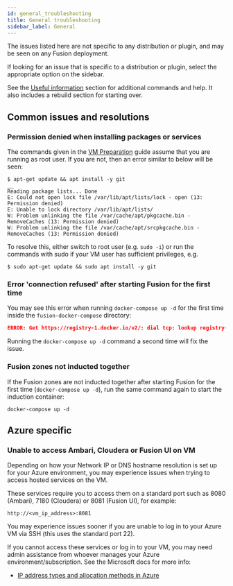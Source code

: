 ```yaml
---
id: general_troubleshooting
title: General troubleshooting
sidebar_label: General
---
```


The issues listed here are not specific to any distribution or plugin, and may be seen on any Fusion deployment.

If looking for an issue that is specific to a distribution or plugin, select the appropriate option on the sidebar.

See the [Useful information](./useful_info.md) section for additional commands and help. It also includes a rebuild section for starting over.

## Common issues and resolutions

### Permission denied when installing packages or services

The commands given in the [VM Preparation](../preparation/vm_prep.md#install-services) guide assume that you are running as root user. If you are not, then an error similar to below will be seen:

```
$ apt-get update && apt install -y git
__
Reading package lists... Done
E: Could not open lock file /var/lib/apt/lists/lock - open (13: Permission denied)
E: Unable to lock directory /var/lib/apt/lists/
W: Problem unlinking the file /var/cache/apt/pkgcache.bin - RemoveCaches (13: Permission denied)
W: Problem unlinking the file /var/cache/apt/srcpkgcache.bin - RemoveCaches (13: Permission denied)
```

To resolve this, either switch to root user (e.g. `sudo -i`) or run the commands with sudo if your VM user has sufficient privileges, e.g.

`$ sudo apt-get update && sudo apt install -y git`

### Error 'connection refused' after starting Fusion for the first time

You may see this error when running `docker-compose up -d` for the first time inside the `fusion-docker-compose` directory:

```json
ERROR: Get https://registry-1.docker.io/v2/: dial tcp: lookup registry-1.docker.io on [::1]:53: read udp [::1]:52155->[::1]:53: read: connection refused
```

Running the `docker-compose up -d` command a second time will fix the issue.

### Fusion zones not inducted together

If the Fusion zones are not inducted together after starting Fusion for the first time (`docker-compose up -d`), run the same command again to start the induction container:

`docker-compose up -d`

## Azure specific

### Unable to access Ambari, Cloudera or Fusion UI on VM

Depending on how your Network IP or DNS hostname resolution is set up for your Azure environment, you may experience issues when trying to access hosted services on the VM.

These services require you to access them on a standard port such as 8080 (Ambari), 7180 (Cloudera) or 8081 (Fusion UI), for example:

`http://<vm_ip_address>:8081`

You may experience issues sooner if you are unable to log in to your Azure VM via SSH (this uses the standard port 22).

If you cannot access these services or log in to your VM, you may need admin assistance from whoever manages your Azure environment/subscription. See the Microsoft docs for more info:

* [IP address types and allocation methods in Azure](https://docs.microsoft.com/en-us/azure/virtual-network/virtual-network-ip-addresses-overview-arm)
